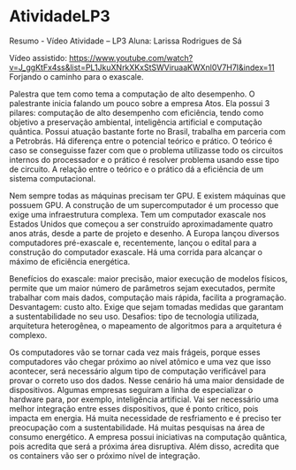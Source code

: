 # AtividadeLP3
Resumo - Vídeo
Atividade – LP3
Aluna: Larissa Rodrigues de Sá

Vídeo assistido: https://www.youtube.com/watch?v=J_ggKtFx4ss&list=PL1JkuXNrkXKxStSWViruaaKWXnl0V7H7I&index=11
Forjando o caminho para o exascale.

Palestra que tem como tema a computação de alto desempenho. 
O palestrante inicia falando um pouco sobre a empresa Atos. Ela possui 3 pilares: computação de alto desempenho com eficiência, tendo como objetivo a preservação ambiental, inteligência artificial e computação quântica. Possui atuação bastante forte no Brasil, trabalha em parceria com a Petrobrás. Há diferença entre o potencial teórico e prático. O teórico é caso se conseguisse fazer com que o problema utilizasse todo os circuitos internos do processador e o prático é resolver problema usando esse tipo de circuito. A relação entre o teórico e o prático dá a eficiência de um sistema computacional.

Nem sempre todas as máquinas precisam ter GPU. E existem máquinas que possuem GPU. A construção de um supercomputador é um processo que exige uma infraestrutura complexa. Tem um computador exascale nos Estados Unidos que começou a ser construído aproximadamente quatro anos atrás, desde a parte de projeto e desenho. A Europa lançou diversos computadores pré-exascale e, recentemente, lançou o edital para a construção do computador exascale. Há uma corrida para alcançar o máximo de eficiência energética. 

Benefícios do exascale: maior precisão, maior execução de modelos físicos, permite que um maior número de parâmetros sejam executados, permite trabalhar com mais dados, computação mais rápida, facilita a programação. Desvantagem: custo alto. Exige que sejam tomadas medidas que garantam a sustentabilidade no seu uso. Desafios: tipo de tecnologia utilizada, arquitetura heterogênea, o mapeamento de algoritmos para a arquitetura é complexo. 

Os computadores vão se tornar cada vez mais frágeis, porque esses computadores vão chegar próximo ao nível atômico e uma vez que isso acontecer, será necessário algum tipo de computação verificável para provar o correto uso dos dados. 
Nesse cenário há uma maior densidade de dispositivos. Algumas empresas seguiram a linha de especializar o hardware para, por exemplo, inteligência artificial. Vai ser necessário uma melhor integração entre esses dispositivos, que é ponto crítico, pois impacta em energia. Há muita necessidade de resfriamento e é preciso ter preocupação com a sustentabilidade. 
Há muitas pesquisas na área de consumo energético. A empresa possui iniciativas na computação quântica, pois acredita que será a próxima área disruptiva. Além disso, acredita que os containers vão ser o próximo nível de integração. 


